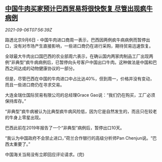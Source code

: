 <!--1630915262000-->
[中国牛肉买家预计巴西贸易将很快恢复 尽管出现疯牛病例](https://cn.reuters.com/article/china-brazil-beef-trade-0906-mon-idCNKBS2G20FZ)
------

<div><i>2021-09-06T07:56:39Z</i></div><p>路透北京9月6日 - 中国牛肉进口商周一表示，巴西因两例疯牛病病例而暂停出口，没有对市场产生直接影响，一些进口商仍在进行采购，期待贸易迅速恢复。</p><p>全球最大牛肉出口国巴西的农业部周六表示，在确认国内两家肉制品工厂出现两例“非典型”疯牛病病例后，已暂停向头号客户中国出口牛肉。这种做法是中国和巴西之间达成的动物健康协议的一部分。</p><p>但是，尽管巴西在中国的牛肉进口中占比达40%，但到周一，价格并没有变动，而且一些进口商仍在寻求交易。</p><p>大连金瑞仕国际贸易有限公司的总经理Grace Gao说：“我们仍在购买，工厂必须保持库存。”</p><p>“非典型”疯牛病被认为比典型疯牛病风险低，因为它是自然发生的，而且只在较老的牛身上零星出现。</p><p>巴西此前在2019年报告了一个“非典型”病例后，暂停出口10天。</p><p>“我认为中国政府不会禁止进口，”荷兰合作银行的高级分析师Pan Chenjun说。“巴西太重要了。”</p><p>中国海关当局没有立即回应评论请求。(完)</p>
